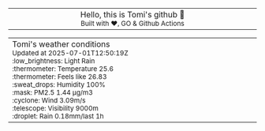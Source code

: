 
<div align="center">
<table>
<tbody>
<td align="center">
<img width="2000" height="0"><br>
Hello, this is Tomi's github 👋<br>
<sup>Built with ❤️, GO & Github Actions</sup><br>
<img width="2000" height="0">
</td>
</tbody>
</table>
</div>
<table>
<tbody>
<td align="left">
<img width="2000" height="0"><br>
Tomi's weather conditions<br>
<sup>Updated at 2025-07-01T12:50:19Z</sup><br>
<sup>:low_brightness: Light Rain</sup><br>
<sup>:thermometer: Temperature 25.6 </sup><br>
<sup>:thermometer: Feels like 26.83</sup><br>
<sup>:sweat_drops: Humidity 100%</sup><br>
<sup>:mask: PM2.5 1.44 μg/m3</sup><br>
<sup>:cyclone: Wind 3.09m/s </sup><br>
<sup>:telescope: Visibility 9000m </sup><br>
<sup>:droplet: Rain 0.18mm/last 1h </sup><br>
<img width="2000" height="0">
</td>
<td align="left">
<img width="2000" height="0"><br>
<br>
<img width="2000" height="0">
</td>
</tbody>
</table>
</div>
    